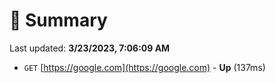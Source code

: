 # 📖 Summary
Last updated: **3/23/2023, 7:06:09 AM**

- `GET` [https://google.com](https://google.com) - **Up** (137ms)
